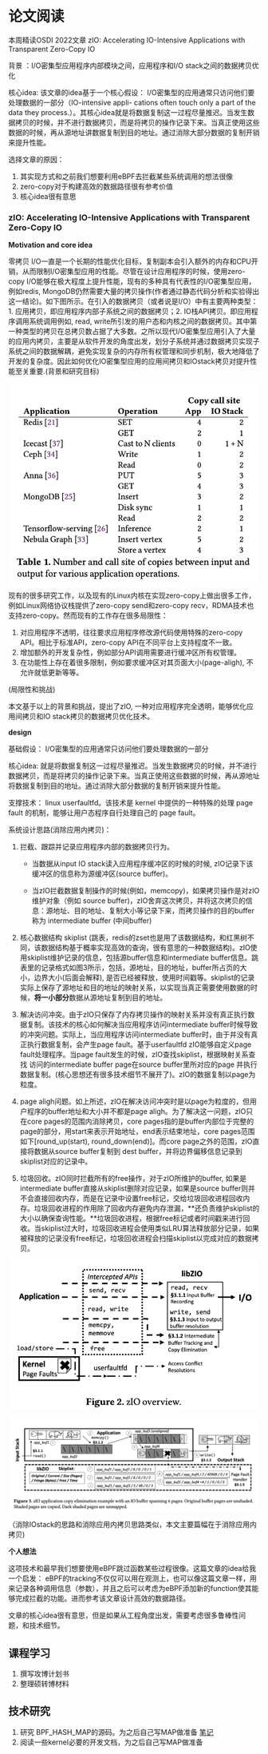 

# 论文阅读

本周精读OSDI 2022文章 zIO: Accelerating IO-Intensive Applications with Transparent Zero-Copy IO

背景 ：I/O密集型应用程序内部模块之间，应用程序和I/O stack之间的数据拷贝优化

核心idea: 该文章的idea基于一个核心假设： I/O密集型的应用通常只访问他们要处理数据的一部分（IO-intensive appli- cations often touch only a part of the data they process.）。其核心idea就是将数据复制这一过程尽量推迟。当发生数据拷贝的时候，并不进行数据拷贝，而是将拷贝的操作记录下来。当真正使用这些数据的时候，再从源地址讲数据复制到目的地址。通过消除大部分数据的复制开销来提升性能。

选择文章的原因： 

1. 其实现方式和之前我们想要利用eBPF去拦截某些系统调用的想法很像
2. zero-copy对于构建高效的数据路径很有参考价值
3. 核心idea很有意思

### zIO: Accelerating IO-Intensive Applications with Transparent Zero-Copy IO

**Motivation and core idea**

零拷贝 I/O一直是一个长期的性能优化目标，复制副本会引入额外的内存和CPU开销，从而限制I/O密集型应用的性能。尽管在设计应用程序的时候，使用zero-copy I/O能够在极大程度上提升性能，现有的多种具有代表性的I/O密集型应用，例如redis, MongoDB仍然需要大量的拷贝操作(作者通过静态代码分析和实验得出这一结论)。如下图所示。在引入的数据拷贝（或者说是I/O）中有主要两种类型：1. 应用拷贝，即应用程序内部子系统之间的数据拷贝；2. IO栈API拷贝。即应用程序调用系统调用例如, read, write所引发的用户态和内核之间的数据拷贝。其中第一种类型的拷贝在总拷贝数占据了大多数。之所以现代I/O密集型应用引入了大量的应用内拷贝，主要是从软件开发的角度出发，划分子系统并通过数据拷贝实现子系统之间的数据解耦，避免实现复杂的内存所有权管理和同步机制，极大地降低了开发的复杂度。因此如何优化IO密集型应用的应用间拷贝和IOstack拷贝对提升性能至关重要.(背景和研究目标)

![image-20221125210828560](20221118-20221125.assets/image-20221125210828560.png)

现有的很多研究工作，以及现有的Linux内核在实现zero-copy上做出很多工作，例如Linux网络协议栈提供了zero-copy send和zero-copy recv，RDMA技术也支持zero-copy。然而现有的工作存在很多局限性： 

1. 对应用程序不透明，往往要求应用程序修改源代码使用特殊的zero-copy API。相比于标准API，zero-copy API在不同平台上支持程度不一致。
2. 增加额外的开发复杂性，例如部分API调用需要进行缓冲区所有权管理。
3. 在功能性上存在着很多限制，例如要求缓冲区对其页面大小(page-aligh), 不允许就低更新等等。

(局限性和挑战)

本文基于以上的背景和挑战，提出了zIO, 一种对应用程序完全透明，能够优化应用间拷贝和IO stack拷贝的数据拷贝优化技术。

**design** 

基础假设： I/O密集型的应用通常只访问他们要处理数据的一部分

核心idea: 就是将数据复制这一过程尽量推迟。当发生数据拷贝的时候，并不进行数据拷贝，而是将拷贝的操作记录下来。当真正使用这些数据的时候，再从源地址将数据复制到目的地址。通过消除大部分数据的复制开销来提升性能。

支撑技术： linux userfaultfd。该技术是 kernel 中提供的一种特殊的处理 page fault 的机制，能够让用户态程序自行处理自己的 page fault。

系统设计思路(消除应用内拷贝)：

1. 拦截、跟踪并记录应用程序内部的数据拷贝行为。

   * 当数据从input IO stack读入应用程序缓冲区的时候的时候, zIO记录下该缓冲区的信息称为源缓冲区(source buffer)。

   * 当zIO拦截数据复制操作的时候(例如，memcopy)，如果拷贝操作是对zIO维护对象（例如 source buffer)，zIO舍弃这次拷贝，并将这次拷贝的信息：源地址、目的地址、复制大小等记录下来，而拷贝操作的目的buffer称为 intermediate buffer (中间buffer)

2. 核心数据结构 skiplist (跳表，redis的zset也是用了该数据结构，和红黑树不同，该数据结构基于概率实现高效的查询，很有意思的一种数据结构)。zIO使用skiplist维护记录的信息，包括源buffer信息和intermediate buffer信息。跳表里的记录格式如图3所示，包括，源地址，目的地址，buffer所占页的大小，边界大小(后面会解释), 是否已经被释放，使用时间戳等。skiplist的记录实际上保存了源地址和目的地址的映射关系，以实现当真正需要使用数据的时候，**将一小部分**数据从源地址复制到目的地址。

3. 解决访问冲突。由于zIO只保存了内存拷贝操作的映射关系并没有真正执行数据复制。该技术的核心如何解决当应用程序访问intermediate buffer时候导致的冲突问题。实际上，当应用程序访问intermediate buffer时，由于并没有真正执行数据复制，会产生page fault。基于userfaultfd zIO能够自定义page fault处理程序。当page fault发生的时候，zIO查找skiplist，根据映射关系查找 访问的intermediate buffer page在source buffer里所对应的page 并执行数据复制。(核心思想还有很多技术细节不展开了)。zIO的数据复制以page为粒度。

4. page aligh问题。如上所述，zIO在解决访问冲突时是以page为粒度的，但用户程序的buffer地址和大小并不都是page aligh。为了解决这一问题，zIO只在core pages的范围内消除拷贝，core pages指的是buffer内部位于完整的page的部分，用start来表示开始地址，end表示结束地址，core pages范围如下[round_up(start), round_down(end)]。而core page之外的范围，zIO直接将数据从source buffer复制到 dest buffer，并将边界偏移信息记录到skiplist对应的记录中。

5. 垃圾回收。zIO同时拦截所有的free操作，对于zIO所维护的buffer, 如果是 intermediate buffer直接从skiplist删除对应记录，如果是source buffer则并不会直接回收内存，而是在记录中设置free标记，交给垃圾回收进程回收内存。垃圾回收进程的作用除了回收内存避免内存泄漏，**还负责维护skiplist的大小以确保查询性能。**垃圾回收进程，根据free标记或者时间戳来进行回收。当skiplist过大时，垃圾回收进程会使用类似LRU算法释放部分记录，如果被释放的记录没有free标记，垃圾回收进程会扫描skiplist以完成对应的数据拷贝。

![image-20221125213213867](20221118-20221125.assets/image-20221125213213867.png)



![image-20221125213158961](20221118-20221125.assets/image-20221125213158961.png)

（消除IOstack的思路和消除应用内拷贝思路类似，本文主要篇幅在于消除应用内拷贝) 

**个人想法**

这项技术和最早我们想要使用eBPF跳过函数某些过程很像。这篇文章的idea给我一个启发： eBPF的tracking不仅仅可以用在观测上，也可以像这篇文章一样，用来记录各种调用信息（参数），并且之后可以考虑为eBPF添加新的function使其能够完成拦截的功能。进而参考该文章设计高效的数据路径。

文章的核心idea很有意思，但是如果从工程角度出发，需要考虑很多鲁棒性问题，和技术细节。

## 课程学习

1. 撰写攻博计划书
2. 整理硕转博材料

## 技术研究

1. 研究 BPF_HASH_MAP的源码。为之后自己写MAP做准备 [笔记](https://github.com/chonepieceyb/eBPF-documentation/blob/bpf_hash_kern/Doc/Notes/eBPF_map_kernel/Map_Ops_BPF_MAP_TYPE_HASH%20.md)
2. 阅读一些kernel必要的开发文档，为之后自己写MAP做准备

